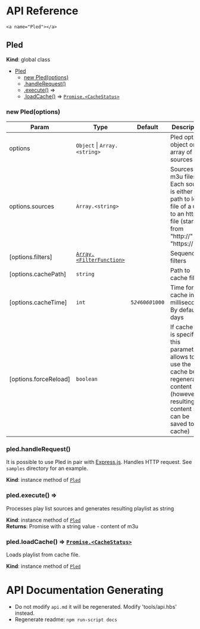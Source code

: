 # API Reference
    <a name="Pled"></a>
## Pled
**Kind**: global class  

* [Pled](#Pled)
    * [new Pled(options)](#new_Pled_new)
    * [.handleRequest()](#Pled+handleRequest)
    * [.execute()](#Pled+execute) ⇒
    * [.loadCache()](#Pled+loadCache) ⇒ <code>[Promise.&lt;CacheStatus&gt;](#CacheStatus)</code>

<a name="new_Pled_new"></a>
### new Pled(options)

| Param | Type | Default | Description |
| --- | --- | --- | --- |
| options | <code>Object</code> &#124; <code>Array.&lt;string&gt;</code> |  | Pled options object or array of sources |
| options.sources | <code>Array.&lt;string&gt;</code> |  | Sources of m3u files. Each source is either a path to local file of a url to an http file (starting from "http://" or "https://") |
| [options.filters] | <code>[Array.&lt;FilterFunction&gt;](#FilterFunction)</code> |  | Sequence of filters |
| [options.cachePath] | <code>string</code> |  | Path to cache file |
| [options.cacheTime] | <code>int</code> | <code>5*24*60*60*1000</code> | Time for cache in milliseconds. By default 5 days |
| [options.forceReload] | <code>boolean</code> |  | If cache file is specified this parameter allows to not use the cache but regenerate content (however resulting content still can be saved to the cache) |

<a name="Pled+handleRequest"></a>
### pled.handleRequest()
It is possible to use Pled in pair with [Express.js](http://expressjs.com/). Handles HTTP request.
See `samples` directory for an example.

**Kind**: instance method of <code>[Pled](#Pled)</code>  
<a name="Pled+execute"></a>
### pled.execute() ⇒
Processes play list sources and generates resulting playlist as string

**Kind**: instance method of <code>[Pled](#Pled)</code>  
**Returns**: Promise with a string value - content of m3u  
<a name="Pled+loadCache"></a>
### pled.loadCache() ⇒ <code>[Promise.&lt;CacheStatus&gt;](#CacheStatus)</code>
Loads playlist from cache file.

**Kind**: instance method of <code>[Pled](#Pled)</code>  

# API Documentation Generating
* Do not modify `api.md` it will be regenerated. Modify 'tools/api.hbs' instead.
* Regenerate readme: `npm run-script docs`

